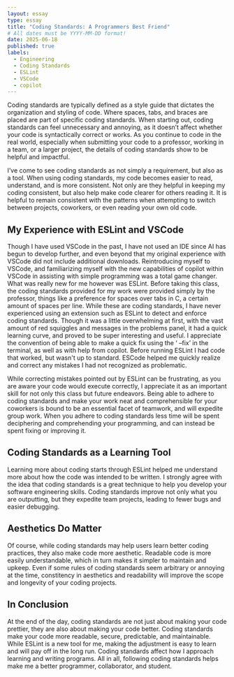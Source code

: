 ```yaml
---
layout: essay
type: essay
title: "Coding Standards: A Programmers Best Friend"
# All dates must be YYYY-MM-DD format!
date: 2025-06-18
published: true
labels:
  - Engineering
  - Coding Standards
  - ESLint
  - VSCode
  - copilot
---
```



Coding standards are typically defined as a style guide that dictates the organization and styling of code. Where spaces, tabs, and braces are placed are part of specific coding standards. When starting out, coding standards can feel unnecessary and annoying, as it doesn’t affect whether your code is syntactically correct or works. As you continue to code in the real world, especially when submitting your code to a professor, working in a team, or a larger project, the details of coding standards show to be helpful and impactful. 

I’ve come to see coding standards as not simply a requirement, but also as a tool. When using coding standards, my code becomes easier to read, understand, and is more consistent. Not only are they helpful in keeping my coding consistent, but also help make code clearer for others reading it. It is helpful to remain consistent with the patterns when attempting to switch between projects, coworkers, or even reading your own old code. 


##  My Experience with ESLint and VSCode

Though I have used VSCode in the past, I have not used an IDE since AI has begun to develop further, and even beyond that my original experience with VSCode did not include additional downloads. Reintroducing myself to VSCode, and familiarizing myself with the new capabilities of copilot within VSCode in assisting with simple programming was a total game changer. What was really new for me however was ESLint. 
Before taking this class, the coding standards provided for my work were provided simply by the professor, things like a preference for spaces over tabs in C, a certain amount of spaces per line. While these are coding standards, I have never experienced using an extension such as ESLint to detect and enforce coding standards. Though it was a little overwhelming at first, with the vast amount of red squiggles and messages in the problems panel, it had a quick learning curve, and proved to be super interesting and useful. I appreciate the convention of being able to make a quick fix using the ‘ –fix’ in the terminal, as well as with help from copilot. Before running ESLint I had code that worked, but wasn't up to standard. ESCode helped me quickly realize and correct any mistakes I had not recognized as problematic. 

While correcting mistakes pointed out by ESLint can be frustrating, as you are aware your code would execute correctly, I appreciate it as an important skill for not only this class but future endeavors. Being able to adhere to coding standards and make your work neat and comprehensible for your coworkers is bound to be an essential facet of teamwork, and will expedite group work. When you adhere to coding standards less time will be spent deciphering and comprehending your programming, and can instead be spent fixing or improving it. 

## Coding Standards as a Learning Tool

Learning more about coding starts through ESLint helped me understand more about how the code was intended to be written. I strongly agree with the idea that coding standards is a great technique to help you develop your software engineering skills. Coding standards improve not only what you are outputting, but they expedite team projects, leading to fewer bugs and easier debugging. 


## Aesthetics Do Matter

Of course, while coding standards may help users learn better coding practices, they also make code more aesthetic. Readable code is more easily understandable, which in turn makes it simpler to maintain and upkeep. Even if some rules of coding standards seem arbitrary or annoying at the time, constitency in aesthetics and readability will improve the scope and longevity of your coding projects. 

## In Conclusion

At the end of the day, coding standards are not just about making your code prettier, they are also about making your code better. Coding standards make your code more readable, secure, predictable, and maintainable. While ESLint is a new tool for me, making the adjustment is easy to learn and will pay off in the long run. Coding standards affect how I approach learning and writing programs. All in all, following coding standards helps make me a better programmer, collaborator, and student. 
